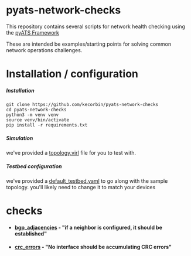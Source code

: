 # pyats-network-checks

This repository contains several scripts for network health checking using the
[pyATS Framework](https://developer.cisco.com/site/pyats/)

These are intended be examples/starting points for solving common network operations
challenges.


# Installation / configuration

##### Installation
```
git clone https://github.com/kecorbin/pyats-network-checks
cd pyats-network-checks
python3 -m venv venv
source venv/bin/activate
pip install -r requirements.txt
```
##### Simulation

we've provided a [topology.virl](./topology.virl) file for you to test with.

##### Testbed configuration

we've provided a [default_testbed.yaml](./testedbed.yaml) to go along with the sample topology.  you'll likely need to change it to match your devices

# checks

* #### [bgp_adjacencies](./bgp_adjacencies) - "if a neighbor is configured, it should be established"

* #### [crc_errors](./crc_errors) - "No interface should be accumulating CRC errors"
